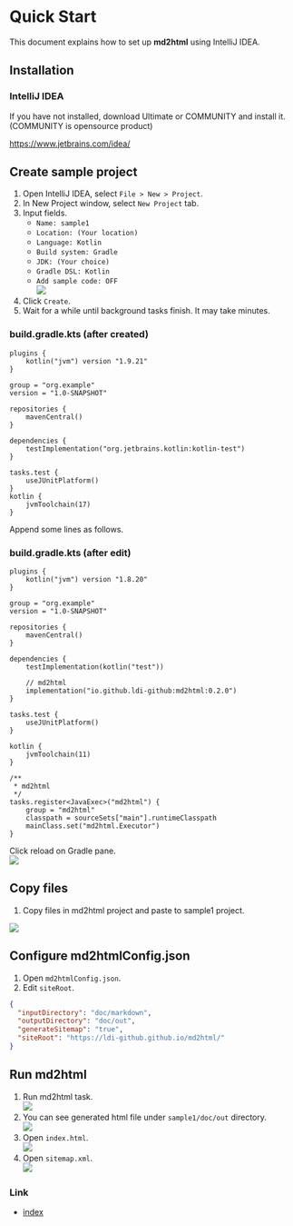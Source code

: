 # Quick Start

This document explains how to set up **md2html** using IntelliJ IDEA.

## Installation

### IntelliJ IDEA

If you have not installed, download Ultimate or COMMUNITY and install it.
(COMMUNITY is opensource product)

https://www.jetbrains.com/idea/

## Create sample project

1. Open IntelliJ IDEA, select `File > New > Project`.
1. In New Project window, select `New Project` tab.
1. Input fields.
    - `Name: sample1`
    - `Location: (Your location)`
    - `Language: Kotlin`
    - `Build system: Gradle`
    - `JDK: (Your choice)`
    - `Gradle DSL: Kotlin`
    - `Add sample code: OFF`
      <br>![](_images/new_project.png)
1. Click `Create`.
1. Wait for a while until background tasks finish. It may take minutes.

### build.gradle.kts (after created)

```
plugins {
    kotlin("jvm") version "1.9.21"
}

group = "org.example"
version = "1.0-SNAPSHOT"

repositories {
    mavenCentral()
}

dependencies {
    testImplementation("org.jetbrains.kotlin:kotlin-test")
}

tasks.test {
    useJUnitPlatform()
}
kotlin {
    jvmToolchain(17)
}
```

Append some lines as follows.

### build.gradle.kts (after edit)

```
plugins {
    kotlin("jvm") version "1.8.20"
}

group = "org.example"
version = "1.0-SNAPSHOT"

repositories {
    mavenCentral()
}

dependencies {
    testImplementation(kotlin("test"))

    // md2html
    implementation("io.github.ldi-github:md2html:0.2.0")
}

tasks.test {
    useJUnitPlatform()
}

kotlin {
    jvmToolchain(11)
}

/**
 * md2html
 */
tasks.register<JavaExec>("md2html") {
    group = "md2html"
    classpath = sourceSets["main"].runtimeClasspath
    mainClass.set("md2html.Executor")
}
```

Click reload on Gradle pane.
<br>![](_images/reload_gradle.png)

## Copy files

1. Copy files in md2html project and paste to sample1 project.

![](_images/copy_and_paste_files.png)

## Configure md2htmlConfig.json

1. Open `md2htmlConfig.json`.
1. Edit `siteRoot`.

```json
{
  "inputDirectory": "doc/markdown",
  "outputDirectory": "doc/out",
  "generateSitemap": "true",
  "siteRoot": "https://ldi-github.github.io/md2html/"
}
```

## Run md2html

1. Run md2html task.
   <br>![](_images/run_md2html_task.png)
1. You can see generated html file under `sample1/doc/out` directory.
   <br>![](_images/doc_out.png)
1. Open `index.html`.
   <br>![](_images/index_html.png)
1. Open `sitemap.xml`.
   <br>![](_images/sitemap.png)

### Link

- [index](../index.md)
